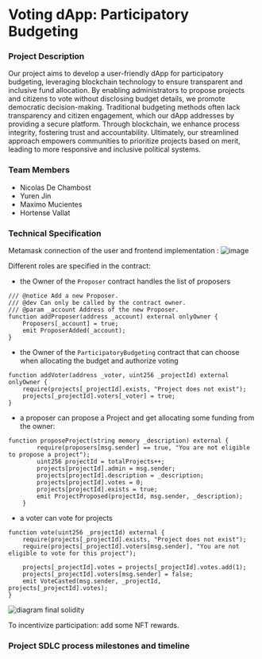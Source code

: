 # Voting dApp: Participatory Budgeting

### Project Description

Our project aims to develop a user-friendly dApp for participatory budgeting, leveraging blockchain technology to ensure transparent and inclusive fund allocation. By enabling administrators to propose projects and citizens to vote without disclosing budget details, we promote democratic decision-making. Traditional budgeting methods often lack transparency and citizen engagement, which our dApp addresses by providing a secure platform. Through blockchain, we enhance process integrity, fostering trust and accountability. Ultimately, our streamlined approach empowers communities to prioritize projects based on merit, leading to more responsive and inclusive political systems.

### Team Members

- Nicolas De Chambost
- Yuren Jin
- Maximo Mucientes
- Hortense Vallat

### Technical Specification


Metamask connection of the user and frontend implementation : 
![image](https://github.com/vallathortense/Final_solidity_dApp/assets/95473956/226f25fb-f81f-40f7-a938-af89392851a1)

Different roles are specified in the contract:
- the Owner of the `Proposer` contract handles the list of proposers
```
/// @notice Add a new Proposer.
/// @dev Can only be called by the contract owner.
/// @param _account Address of the new Proposer.
function addProposer(address _account) external onlyOwner {
    Proposers[_account] = true;
    emit ProposerAdded(_account);
}
``` 

- the Owner of the `ParticipatoryBudgeting` contract that can choose when allocating the budget and authorize voting
```
function addVoter(address _voter, uint256 _projectId) external onlyOwner {
    require(projects[_projectId].exists, "Project does not exist");
    projects[_projectId].voters[_voter] = true;
}
```
- a proposer can propose a Project and get allocating some funding from the owner:

```    
function proposeProject(string memory _description) external {
        require(proposers[msg.sender] == true, "You are not eligible to propose a project");
        uint256 projectId = totalProjects++;
        projects[projectId].admin = msg.sender;
        projects[projectId].description = _description;
        projects[projectId].votes = 0;
        projects[projectId].exists = true;
        emit ProjectProposed(projectId, msg.sender, _description);
    }
```

- a voter can vote for projects
```
function vote(uint256 _projectId) external {
    require(projects[_projectId].exists, "Project does not exist");
    require(projects[_projectId].voters[msg.sender], "You are not eligible to vote for this project");
    
    projects[_projectId].votes = projects[_projectId].votes.add(1);
    projects[_projectId].voters[msg.sender] = false;
    emit VoteCasted(msg.sender, _projectId, projects[_projectId].votes);
}
```

![diagram final solidity](https://github.com/vallathortense/Final_solidity_dApp/assets/95473956/30fafbb4-0e27-433d-8ba5-5d3d4ea9946f)


To incentivize participation: add some NFT rewards.

### Project SDLC process milestones and timeline

